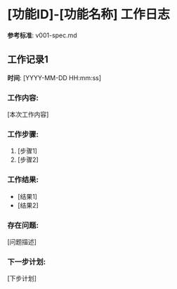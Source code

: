 # [功能ID]-[功能名称] 工作日志
**参考标准**: v001-spec.md

## 工作记录1
**时间**: [YYYY-MM-DD HH:mm:ss]
### 工作内容:
[本次工作内容]
### 工作步骤:
1. [步骤1]
2. [步骤2]
### 工作结果:
- [结果1]
- [结果2]
### 存在问题:
[问题描述]
### 下一步计划:
[下步计划]